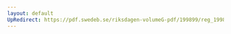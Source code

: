 ```yaml
---
layout: default
UpRedirect: https://pdf.swedeb.se/riksdagen-volumeG-pdf/199899/reg_199899/reg_199899_0402.pdf
---
```

